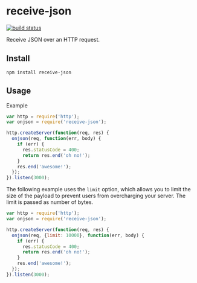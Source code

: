receive-json
===============

[![build status](https://secure.travis-ci.org/sorribas/receive-json.png)](http://travis-ci.org/sorribas/receive-json)

Receive JSON over an HTTP request.

## Install

```
npm install receive-json
```

## Usage

Example

```js
var http = require('http');
var onjson = require('receive-json');

http.createServer(function(req, res) {
  onjson(req, function(err, body) {
    if (err) {
      res.statusCode = 400;
      return res.end('oh no!');
    }
    res.end('awesome!');
  });
}).listen(3000);
```

The following example uses the `limit` option, which allows you to limit the size of the payload
to prevent users from overcharging your server. The limit is passed as number of bytes.

```js
var http = require('http');
var onjson = require('receive-json');

http.createServer(function(req, res) {
  onjson(req, {limit: 10000}, function(err, body) {
    if (err) {
      res.statusCode = 400;
      return res.end('oh no!');
    }
    res.end('awesome!');
  });
}).listen(3000);
```
